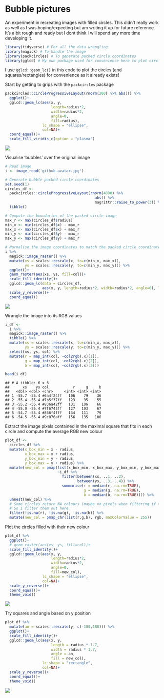 
# Bubble pictures

An experiment in recreating images with filled circles. This didn’t
really work as well as I was hoping/expecting but am writing it up for
future reference. It’s a bit rough and ready but I dont think I will
spend any more time developing it.

``` r
library(tidyverse) # For all the data wrangling
library(magick) # To handle the image
library(packcircles) # To generate packed circle coordinates
library(gglcd) # My own package used for convenience here to plot circles
```

I use `gglcd::geom_lc()` in this code to plot the circles (and
squares/rectangles) for convenience as it already exists\!

Start by getting to grips with the `packcircles` package

``` r
packcircles::circleProgressiveLayout(rnorm(200) %>% abs()) %>% 
  ggplot()+
  gglcd::geom_lc(aes(x, y, 
                     length=radius*2, 
                     width=radius*2, 
                     angle=0, 
                     fill=radius), 
                 lc_shape = "ellipse",
                 col=NA)+
  coord_equal()+
  scale_fill_viridis_c(option = "plasma")
```

![](README_files/figure-gfm/unnamed-chunk-2-1.png)<!-- -->

Visualise ‘bubbles’ over the original image

``` r
# Read image
i <- image_read('github-avatar.jpg')

# Generate bubble packed circle coordinates
set.seed(1)
circles_df <- 
  packcircles::circleProgressiveLayout(rnorm(4000) %>% 
                                         abs() %>% 
                                         magrittr::raise_to_power(3)) %>%
  tibble()

# Compute the boundaries of the packed circle image 
max_r <- max(circles_df$radius)
min_x <- min(circles_df$x) - max_r
max_x <- max(circles_df$x) + max_r
min_y <- min(circles_df$y) - max_r
max_y <- max(circles_df$y) + max_r

# Normalise the image coordinates to match the packed circle coordinates and plot both
i %>%
  magick::image_raster() %>%
  mutate(xs = scales::rescale(x, to=c(min_x, max_x)),
         ys = scales::rescale(y, to=c(min_y, max_y))) %>%
  ggplot()+
  geom_raster(aes(xs, ys, fill=col))+
  scale_fill_identity()+
  gglcd::geom_lc(data = circles_df,
                 aes(x, y, length=radius*2, width=radius*2, angle=0), lc_shape = "ellipse", col=1, fill="white", alpha=1/5)+
  scale_y_reverse()+
  coord_equal()
```

![](README_files/figure-gfm/unnamed-chunk-3-1.png)<!-- -->

Wrangle the image into its RGB values

``` r
i_df <-
  i %>% 
  magick::image_raster() %>%
  tibble() %>% 
  mutate(xs = scales::rescale(x, to=c(min_x, max_x)),
         ys = scales::rescale(y, to=c(min_y, max_y))) %>% 
  select(xs, ys, col) %>% 
  mutate(r = map_int(col, ~col2rgb(.x)[1]),
         g = map_int(col, ~col2rgb(.x)[2]),
         b = map_int(col, ~col2rgb(.x)[3]))

head(i_df)
```

    ## # A tibble: 6 x 6
    ##      xs    ys col           r     g     b
    ##   <dbl> <dbl> <chr>     <int> <int> <int>
    ## 1 -55.7 -55.4 #6a4f24ff   106    79    36
    ## 2 -55.4 -55.4 #7b5f37ff   123    95    55
    ## 3 -55.2 -55.4 #836a42ff   131   106    66
    ## 4 -55.0 -55.4 #7f6743ff   127   103    67
    ## 5 -54.7 -55.4 #866f4fff   134   111    79
    ## 6 -54.5 -55.4 #9c876aff   156   135   106

Extract the image pixels contained in the maximal square that fits in
each circle and compute the average RGB new colour

``` r
plot_df <-
  circles_df %>% 
  mutate(x_box_min = x - radius,
         x_box_max = x + radius,
         y_box_min = y - radius,
         y_box_max = y + radius) %>% 
  mutate(new_col = pmap(list(x_box_min, x_box_max, y_box_min, y_box_max),
                        ~i_df %>% 
                          filter(between(xs, ..1, ..2),
                                 between(ys, ..3, ..4)) %>% 
                          summarise(r = median(r, na.rm=TRUE),
                                    g = median(g, na.rm=TRUE),
                                    b = median(b, na.rm=TRUE)))) %>%
  unnest(new_col) %>% 
  # Some circles return NA colours (maybe no pixels when filtering if the circle is really small)
  # So I filter them out here
  filter(!is.na(r), !is.na(g), !is.na(b)) %>% 
  mutate(new_col = pmap_chr(list(r,g,b), rgb, maxColorValue = 255))
```

Plot the circles filled with their new colour

``` r
plot_df %>% 
  ggplot()+
  # geom_raster(aes(xs, ys, fill=col))+
  scale_fill_identity()+
  gglcd::geom_lc(aes(x, y, 
                     length=radius*2, 
                     width=radius*2, 
                     angle=0, 
                     fill=new_col), 
                 lc_shape = "ellipse", 
                 col=NA)+
  scale_y_reverse()+
  coord_equal()+
  theme_void()
```

![](README_files/figure-gfm/unnamed-chunk-6-1.png)<!-- -->

Try squares and angle based on y position

``` r
plot_df %>% 
  mutate(an = scales::rescale(y, c(-180,180))) %>% 
  ggplot()+
  scale_fill_identity()+
  gglcd::geom_lc(aes(x, y, 
                     length = radius * 1.7, 
                     width = radius * 1.7, 
                     angle = an, 
                     fill = new_col), 
                 lc_shape = "rectangle", 
                 col=NA)+
  scale_y_reverse()+
  coord_equal()+
  theme_void()
```

![](README_files/figure-gfm/unnamed-chunk-7-1.png)<!-- -->
